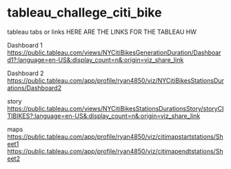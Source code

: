# tableau_challege_citi_bike
tableau tabs or links
HERE ARE THE LINKS FOR THE TABLEAU HW

Dashboard 1
https://public.tableau.com/views/NYCitiBikesGenerationDuration/Dashboard1?:language=en-US&:display_count=n&:origin=viz_share_link

Dashboard 2
https://public.tableau.com/app/profile/ryan4850/viz/NYCitiBikesStationsDurations/Dashboard2

story
https://public.tableau.com/views/NYCitiBikesStationsDurationsStory/storyCITIBIKES?:language=en-US&:display_count=n&:origin=viz_share_link

maps
https://public.tableau.com/app/profile/ryan4850/viz/citimapstartstations/Sheet1
https://public.tableau.com/app/profile/ryan4850/viz/citimapendtstations/Sheet2
